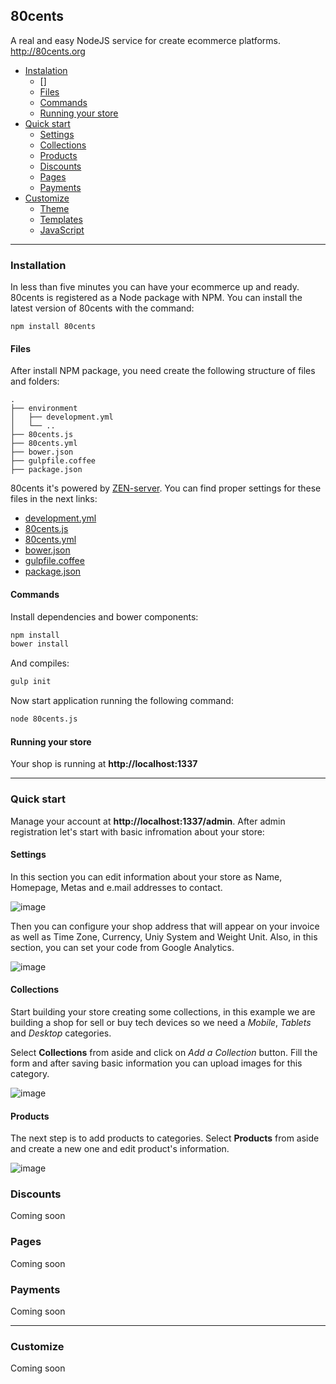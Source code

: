 ## 80cents
A real and easy NodeJS service for create ecommerce platforms.
http://80cents.org

- [Instalation](#instalation)
  - []
  - [Files](#files)
  - [Commands](#commands)
  - [Running your store](#running-your-store)
- [Quick start](#quick-start)
  - [Settings](#settings)
  - [Collections](#collections)
  - [Products](#products)
  - [Discounts](#discounts)
  - [Pages](#pages)
  - [Payments](#payments)
- [Customize](#)
  - [Theme](#)
  - [Templates](#)
  - [JavaScript](#)

---
### Installation
In less than five minutes you can have your ecommerce up and ready. 80cents is registered as a Node package with NPM. You can install the latest version of 80cents with the command:

```
npm install 80cents
```

#### Files
After install NPM package, you need create the following structure of files and folders:

```
.
├── environment
│   ├── development.yml
│   └── ..
├── 80cents.js
├── 80cents.yml
├── bower.json
├── gulpfile.coffee
├── package.json
```

80cents it's powered by [ZEN-server](https://github.com/soyjavi/zen-server). You can find proper settings for these files in the next links:

- [development.yml](https://github.com/cat2608/kedai/blob/master/environment/development.yml)
- [80cents.js](https://github.com/cat2608/kedai/blob/master/80cents.js)
- [80cents.yml](https://github.com/cat2608/kedai/blob/master/80cents.yml)
- [bower.json](https://github.com/cat2608/kedai/blob/master/bower.json)
- [gulpfile.coffee](https://github.com/cat2608/kedai/blob/master/gulpfile.coffee)
- [package.json](https://github.com/cat2608/kedai/blob/master/package.json)

#### Commands
Install dependencies and bower components:

```bash
npm install
bower install
```
And compiles:

```bash
gulp init
```
Now start application running the following command:

```bash
node 80cents.js
```

#### Running your store
Your shop is running at **http://localhost:1337**


---
### Quick start
Manage your account at **http://localhost:1337/admin**. After admin registration let's start with basic infromation about your store:

#### Settings
In this section you can edit information about your store as Name, Homepage, Metas and e.mail addresses to contact.

![image](https://dl.dropboxusercontent.com/u/41546005/80cents/Setting.1.1.png)

Then you can configure your shop address that will appear on your invoice as well as Time Zone, Currency, Uniy System and Weight Unit. Also, in this section, you can set your code from Google Analytics.

![image](https://dl.dropboxusercontent.com/u/41546005/80cents/Setting.1.2.png)

#### Collections
Start building your store creating some collections, in this example we are building a shop for sell or buy tech devices so we need a *Mobile*, *Tablets* and *Desktop* categories.

Select **Collections** from aside and click on *Add a Collection* button. Fill the form and after saving basic information you can upload images for this category.

![image](https://dl.dropboxusercontent.com/u/41546005/80cents/Collection.1.1.png)

#### Products
The next step is to add products to categories. Select **Products** from aside and create a new one and edit product's information.

![image](https://dl.dropboxusercontent.com/u/41546005/80cents/Products.1.1.png)

### Discounts
Coming soon

### Pages
Coming soon

### Payments
Coming soon

---
### Customize
Coming soon
